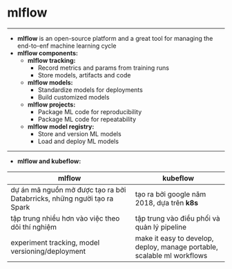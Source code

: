 # mlflow
---
- **mlflow** is an open-source platform and a great tool for managing the end-to-enf machine learning cycle
- **mlflow components:**
  - **mlflow tracking:**
    - Record metrics and params from training runs
    - Store models, artifacts and code
  - **mlflow models:**
    - Standardize models for deployments
    - Build customized models
  - **mlflow projects:**
    - Package ML code for reproducibility
    - Package ML code for repeatability
  - **mlflow model registry:**
    - Store and version ML models
    - Load and deploy ML models
---
- **mlflow and kubeflow:**

|mlflow|kubeflow|
|------|--------|
|dự án mã nguồn mở được tạo ra bởi Databrricks, những người tạo ra Spark|tạo ra bởi google năm 2018, dựa trên **k8s**|
|tập trung nhiều hơn vào việc theo dõi thí nghiệm|tập trung vào điều phối và quản lý pipeline|
|experiment tracking, model versioning/deployment|make it easy to develop, deploy, manage portable, scalable ml workflows|